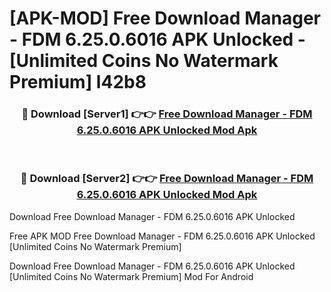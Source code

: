 # [APK-MOD] Free Download Manager - FDM 6.25.0.6016 APK Unlocked - [Unlimited Coins No Watermark Premium] l42b8



<div align="center">
<h3>🔴 Download [Server1] 👉👉 <a href="https://momento.my/?title=Free_Download_Manager_-_FDM_6.25.0.6016_APK_Unlocked">Free Download Manager - FDM 6.25.0.6016 APK Unlocked Mod Apk</a></h3><br>

<h3>🔴 Download [Server2] 👉👉 <a href="https://momento.my/?title=Free_Download_Manager_-_FDM_6.25.0.6016_APK_Unlocked">Free Download Manager - FDM 6.25.0.6016 APK Unlocked Mod Apk</a></h3>
</div>



Download Free Download Manager - FDM 6.25.0.6016 APK Unlocked 

Free APK MOD Free Download Manager - FDM 6.25.0.6016 APK Unlocked [Unlimited Coins No Watermark Premium]

Download Free Download Manager - FDM 6.25.0.6016 APK Unlocked [Unlimited Coins No Watermark Premium] Mod For Android
